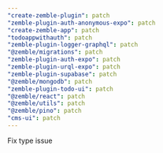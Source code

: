 ```yaml
---
"create-zemble-plugin": patch
"zemble-plugin-auth-anonymous-expo": patch
"create-zemble-app": patch
"todoappwithauth": patch
"zemble-plugin-logger-graphql": patch
"@zemble/migrations": patch
"zemble-plugin-auth-expo": patch
"zemble-plugin-urql-expo": patch
"zemble-plugin-supabase": patch
"@zemble/mongodb": patch
"zemble-plugin-todo-ui": patch
"@zemble/react": patch
"@zemble/utils": patch
"@zemble/pino": patch
"cms-ui": patch
---
```


Fix type issue

